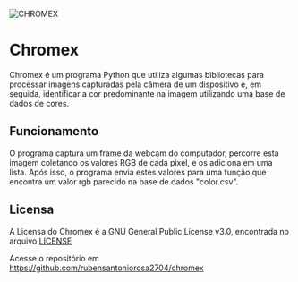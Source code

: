 ![CHROMEX](https://user-images.githubusercontent.com/86082354/226200929-89bed69a-20b1-47ec-a894-c3a507ae15b5.png)

<h1>Chromex</h1>
Chromex é um programa Python que utiliza algumas bibliotecas para processar imagens capturadas pela câmera de um dispositivo e, em seguida, identificar a cor predominante na imagem utilizando uma base de dados de cores.

<h2>Funcionamento</h2>
O programa captura um frame da webcam do computador, percorre esta imagem coletando os valores RGB de cada pixel, e os adiciona em uma lista.
Após isso, o programa envia estes valores para uma função que encontra um valor rgb parecido na base de dados "color.csv".

<h2>Licensa</h2>
A Licensa do Chromex é a GNU General Public License v3.0, encontrada no arquivo <a target="_blank" href="https://github.com/LazyMarine2704/chromex/blob/main/LICENSE.txt">LICENSE</a>

Acesse o repositório em https://github.com/rubensantoniorosa2704/chromex
